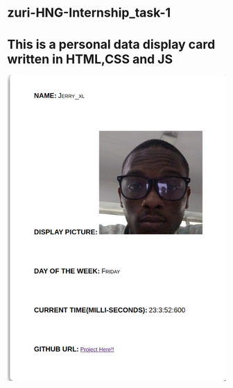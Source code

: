# zuri-HNG-Internship_task-1
# This is a personal data display card written in HTML,CSS and JS
![alt text](./image/pageimage.jpeg)
